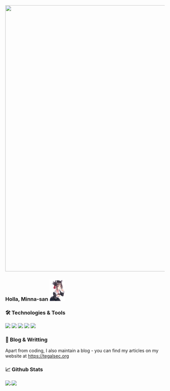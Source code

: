 <img algin="center" src="https://github.com/JayaByu/JayaByu/blob/main/86514767-12%E6%9C%88%E3%81%AE%E3%82%AF%E3%83%AA%E3%82%B9%E3%83%9E%E3%82%B9.gif" width="1200px" height="840">

### Holla, Minna-san <img src="https://github.com/JayaByu/JayaByu/blob/main/1617175551720.png" width="50px">
### 🛠️ Technologies & Tools
![](https://img.shields.io/badge/Tools-Red_Hat_OpenShift-informational?style=flat&logo=red-hat-open-shift&logoColor=white&color=CF000F) ![](https://img.shields.io/badge/Kali-Linux-informational?style=flat&logo=Kali-linux&logoColor=white&color=2C82C9) ![](https://img.shields.io/badge/Arch-Linux-informational?style=flat&logo=arch-linux&logoColor=white&color=2C82C9) ![](https://img.shields.io/badge/Code-C-informational?style=flat&logo=C&logoColor=white&color=5659C9)  ![](https://img.shields.io/badge/Cloud-Digital_Ocean-informational?style=flat&logo=digitalocean&logoColor=white&color=8870FF)
### 📝 Blog & Writting
Apart from coding, I also maintain a blog - you can find my articles on my website at https://tegalsec.org
### 📈 Github Stats
<a href="https://github.com/JayaByu">
<img align="center" src="https://github-readme-stats.vercel.app/api?username=JayaByu&count_private=true&include_all_commits=true&theme=radical"/>
</a>
<a href="https://github.com/JayaByu">
<img align="center" src="https://github-readme-stats.vercel.app/api/top-langs/?username=JayaByu&title_color=ffffff&text_color=c9cacc&icon_color=2bbc8a&bg_color=282830" />
</a>

